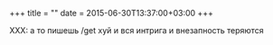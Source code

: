 +++
title = ""
date = 2015-06-30T13:37:00+03:00
+++

XXX: а то пишешь /get хуй и вся интрига и внезапность теряются


